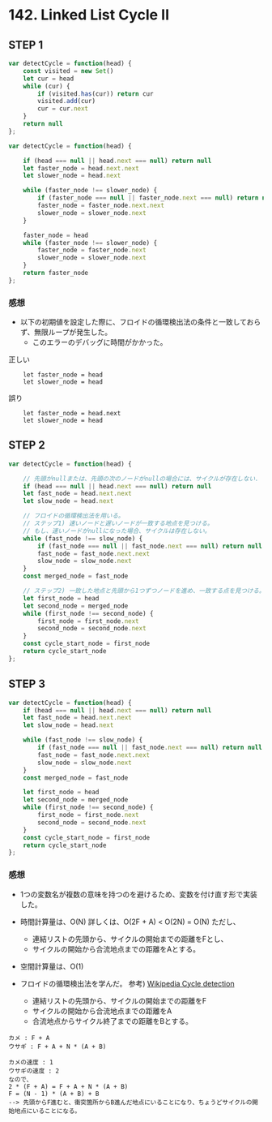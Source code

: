 # 142. Linked List Cycle II

## STEP 1

```javascript
var detectCycle = function(head) {
    const visited = new Set()
    let cur = head 
    while (cur) {
        if (visited.has(cur)) return cur
        visited.add(cur)
        cur = cur.next
    }
    return null
};
```

```javascript
var detectCycle = function(head) {

    if (head === null || head.next === null) return null
    let faster_node = head.next.next
    let slower_node = head.next

    while (faster_node !== slower_node) {
        if (faster_node === null || faster_node.next === null) return null
        faster_node = faster_node.next.next
        slower_node = slower_node.next
    }

    faster_node = head
    while (faster_node !== slower_node) {
        faster_node = faster_node.next
        slower_node = slower_node.next
    }
    return faster_node
};
```

### 感想 

* 以下の初期値を設定した際に、フロイドの循環検出法の条件と一致しておらず、無限ループが発生した。
  * このエラーのデバッグに時間がかかった。

正しい 
```
    let faster_node = head
    let slower_node = head
```
誤り 
```
    let faster_node = head.next
    let slower_node = head
```

## STEP 2

```javascript
var detectCycle = function(head) {

    // 先頭がnullまたは、先頭の次のノードがnullの場合には、サイクルが存在しない.
    if (head === null || head.next === null) return null
    let fast_node = head.next.next
    let slow_node = head.next

    // フロイドの循環検出法を用いる。
    // ステップ1) 速いノードと遅いノードが一致する地点を見つける。
    // もし、速いノードがnullになった場合、サイクルは存在しない。
    while (fast_node !== slow_node) {
        if (fast_node === null || fast_node.next === null) return null
        fast_node = fast_node.next.next
        slow_node = slow_node.next
    }
    const merged_node = fast_node

    // ステップ2) 一致した地点と先頭から1つずつノードを進め、一致する点を見つける。
    let first_node = head
    let second_node = merged_node
    while (first_node !== second_node) {
        first_node = first_node.next
        second_node = second_node.next
    }
    const cycle_start_node = first_node
    return cycle_start_node
};
```

## STEP 3

```javascript
var detectCycle = function(head) {
    if (head === null || head.next === null) return null
    let fast_node = head.next.next
    let slow_node = head.next

    while (fast_node !== slow_node) {
        if (fast_node === null || fast_node.next === null) return null
        fast_node = fast_node.next.next
        slow_node = slow_node.next
    }
    const merged_node = fast_node

    let first_node = head
    let second_node = merged_node
    while (first_node !== second_node) {
        first_node = first_node.next
        second_node = second_node.next
    }
    const cycle_start_node = first_node
    return cycle_start_node
};
```

### 感想

* 1つの変数名が複数の意味を持つのを避けるため、変数を付け直す形で実装した。

* 時間計算量は、O(N)
  詳しくは、O(2F + A) < O(2N) = O(N)
  ただし、
  * 連結リストの先頭から、サイクルの開始までの距離をFとし、
  * サイクルの開始から合流地点までの距離をAとする。
* 空間計算量は、O(1)

* フロイドの循環検出法を学んだ。
  参考) [Wikipedia Cycle detection](https://en.wikipedia.org/wiki/Cycle_detection)
  * 連結リストの先頭から、サイクルの開始までの距離をF
  * サイクルの開始から合流地点までの距離をA
  * 合流地点からサイクル終了までの距離をBとする。

```
カメ : F + A 
ウサギ : F + A + N * (A + B)

カメの速度 : 1
ウサギの速度 : 2
なので、
2 * (F + A) = F + A + N * (A + B)
F = (N - 1) * (A + B) + B
--> 先頭からF進むと、衝突箇所からB進んだ地点にいることになり、ちょうどサイクルの開始地点にいることになる。
```

